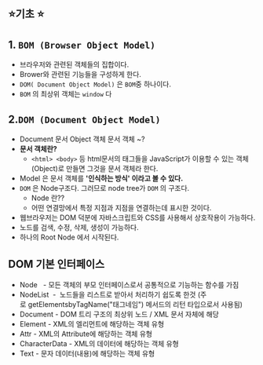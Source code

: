 ## ⭐️기초 ⭐️

## 1. `BOM (Browser Object Model)`

- 브라우저와 관련된 객체들의 집합이다.
- Brower와 관련된 기능들을 구성하게 한다.
- `DOM( Document Object Model)` 은 `BOM`중 하나이다.
- `BOM` 의 최상위 객체는 `window` 다

## 2.`DOM (Document Object Model)`

- Document 문서 Object 객체 문서 객체 ~?
- **문서 객체란?**
  - `<html> <body>` 등 html문서의 태그들을 JavaScript가 이용할 수 있는 객체(Object)로 만들면 그것을 문서 객체라 한다.
- Model 은 문서 객체를 **'인식하는 방식' 이라고 볼 수 있다.**
- `DOM` 은 Node구조다. 그러므로 node tree가 `DOM` 의 구조다.
  - Node 란??
  - 어떤 연결망에서 특정 지점과 지점을 연결하는데 표시한 것이다.
- 웹브라우저는 DOM 덕분에 자바스크립트와 CSS를 사용해서 상호작용이 가능하다.
- 노드를 검색, 수정, 삭제, 생성이 가능하다.
- 하나의 Root Node 에서 시작된다.

## DOM 기본 인터페이스

- Node   - 모든 객체의 부모 인터페이스로서 공통적으로 기능하는 함수를 가짐
- NodeList  -  노드들을 리스트로 받아서 처리하기 쉽도록 한것 (주로 getElementsbyTagName("태그네임") 메서드의 리턴 타입으로서 사용됨)
- Document - DOM 트리 구조의 최상위 노드 / XML 문서 자체에 해당
- Element - XML의 엘리먼트에 해당하는 객체 유형
- Attr - XML의 Attribute에 해당하는 객체 유형
- CharacterData - XML의 데이터에 해당하는 객체 유형
- Text - 문자 데이터(내용)에 해당하는 객체 유형
